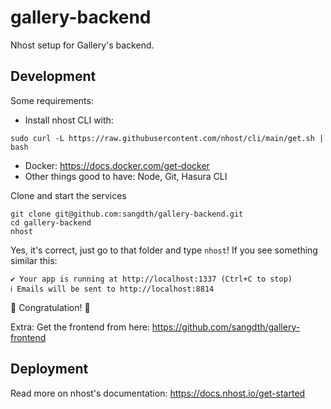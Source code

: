 # gallery-backend
Nhost setup for Gallery's backend.

## Development

Some requirements:
- Install nhost CLI with:
```
sudo curl -L https://raw.githubusercontent.com/nhost/cli/main/get.sh | bash
```
- Docker: https://docs.docker.com/get-docker
- Other things good to have: Node, Git, Hasura CLI

Clone and start the services
```
git clone git@github.com:sangdth/gallery-backend.git
cd gallery-backend
nhost
```

Yes, it's correct, just go to that folder and type `nhost`! If you see something similar this:
```
✔ Your app is running at http://localhost:1337 (Ctrl+C to stop)
ℹ Emails will be sent to http://localhost:8814
```
:tada: Congratulation! :tada:

Extra: Get the frontend from here: https://github.com/sangdth/gallery-frontend

## Deployment

Read more on nhost's documentation: https://docs.nhost.io/get-started

